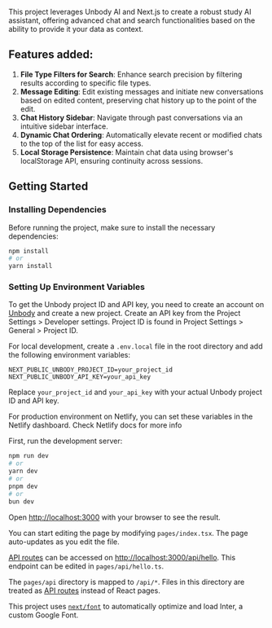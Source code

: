This project leverages Unbody AI and Next.js to create a robust study AI assistant, offering advanced chat and search functionalities based on the ability to provide it your data as context.

## Features added:

1. **File Type Filters for Search**: Enhance search precision by filtering results according to specific file types.
2. **Message Editing**: Edit existing messages and initiate new conversations based on edited content, preserving chat history up to the point of the edit.
3. **Chat History Sidebar**: Navigate through past conversations via an intuitive sidebar interface.
4. **Dynamic Chat Ordering**: Automatically elevate recent or modified chats to the top of the list for easy access.
5. **Local Storage Persistence**: Maintain chat data using browser's localStorage API, ensuring continuity across sessions.

## Getting Started

### Installing Dependencies

Before running the project, make sure to install the necessary dependencies:

```bash
npm install
# or
yarn install
```

### Setting Up Environment Variables

To get the Unbody project ID and API key, you need to create an account on [Unbody](https://unbody.ai) and create a new project. Create an API key from the Project Settings > Developer settings. Project ID is found in Project Settings > General > Project ID.

For local development, create a `.env.local` file in the root directory and add the following environment variables:

```
NEXT_PUBLIC_UNBODY_PROJECT_ID=your_project_id
NEXT_PUBLIC_UNBODY_API_KEY=your_api_key

```

Replace `your_project_id` and `your_api_key` with your actual Unbody project ID and API key.

For production environment on Netlify, you can set these variables in the Netlify dashboard. Check Netlify docs for more info

First, run the development server:

```bash
npm run dev
# or
yarn dev
# or
pnpm dev
# or
bun dev
```

Open [http://localhost:3000](http://localhost:3000) with your browser to see the result.

You can start editing the page by modifying `pages/index.tsx`. The page auto-updates as you edit the file.

[API routes](https://nextjs.org/docs/api-routes/introduction) can be accessed on [http://localhost:3000/api/hello](http://localhost:3000/api/hello). This endpoint can be edited in `pages/api/hello.ts`.

The `pages/api` directory is mapped to `/api/*`. Files in this directory are treated as [API routes](https://nextjs.org/docs/api-routes/introduction) instead of React pages.

This project uses [`next/font`](https://nextjs.org/docs/basic-features/font-optimization) to automatically optimize and load Inter, a custom Google Font.
